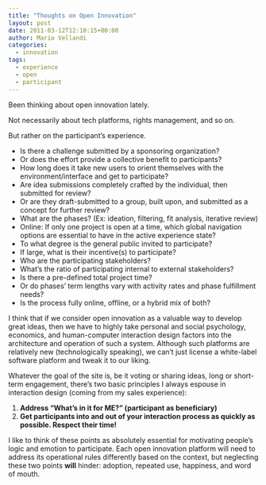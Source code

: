 ```yaml
---
title: "Thoughts on Open Innovation"
layout: post
date: 2011-03-12T12:10:15+00:00
author: Mario Vellandi
categories:
  - innovation
tags:
  - experience
  - open
  - participant
---
```

Been thinking about open innovation lately.

Not necessarily about tech platforms, rights management, and so on.

But rather on the participant&#8217;s experience.

  * Is there a challenge submitted by a sponsoring organization?
  * Or does the effort provide a collective benefit to participants?
  * How long does it take new users to orient themselves with the environment/interface and get to participate?
  * Are idea submissions completely crafted by the individual, then submitted for review?
  * Or are they draft-submitted to a group, built upon, and submitted as a concept for further review?
  * What are the phases? (Ex: ideation, filtering, fit analysis, iterative review)
  * Online: If only one project is open at a time, which global navigation options are essential to have in the active experience state?
  * To what degree is the general public invited to participate?
  * If large, what is their incentive(s) to participate?
  * Who are the participating stakeholders?
  * What&#8217;s the ratio of participating internal to external stakeholders?
  * Is there a pre-defined total project time?
  * Or do phases&#8217; term lengths vary with activity rates and phase fulfillment needs?
  * Is the process fully online, offline, or a hybrid mix of both?

I think that if we consider open innovation as a valuable way to develop great ideas, then we have to highly take personal and social psychology, economics, and human-computer interaction design factors into the architecture and operation of such a system. Although such platforms are relatively new (technologically speaking), we can&#8217;t just license a white-label software platform and tweak it to our liking.

Whatever the goal of the site is, be it voting or sharing ideas, long or short-term engagement, there&#8217;s two basic principles I always espouse in interaction design (coming from my sales experience):

  1. **Address &#8220;What&#8217;s in it for ME?&#8221; (participant as beneficiary)**
  2. **Get participants into and out of your interaction process as quickly as possible. Respect their time!**

I like to think of these points as absolutely essential for motivating people&#8217;s logic and emotion to participate. Each open innovation platform will need to address its operational rules differently based on the context, but neglecting these two points **will** hinder: adoption, repeated use, happiness, and word of mouth.
